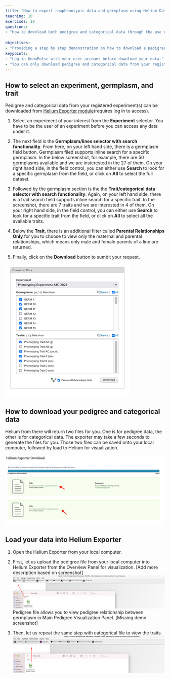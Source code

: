 ```yaml
---
title: "How to export rawphenotypic data and germplasm using Helium Data Exporter"
teaching: 10
exercises: 10
questions:
- "How to download both pedigree and categorical data through the use of Helium Data Exporter?"

objectives:
- "Providing a step by step demonstration on how to download a pedigree file and a caregorical file from an experiment of interest from KnowPulse. "
keypoints:
- "Log in KnowPulse with your user account before download your data."
- "You can only download pedigree and categorical data from your registered experiment."
---
```

## How to select an experiment, germplasm, and trait

Pedigree and categorical data from your registered experiment(s) can be downloaded from [Helium Exporter module](https://knowpulse.usask.ca/helium-exporter)(requires log in to access).


1. Select an experiment of your interest from the **Experiment** selector. You have to be the user of an experiment before you can access any data under it.
 
2. The next field is the **Germplasm/lines selector with search functionality**.  From here, on your left hand side, there is a germplasm field button. Germplasm filed supports inline search for a specific germplasm. In the below screenshot, for example, there are 50 germplasms available and we are insterested in the 27 of them. On your right hand side, in the field control, you can either use **Search** to look for a specific germplasm from the field, or click on **All** to select the full dataset. 


3. Followed by the germplasm section is the the **Trait/categorical data selector with search functionality**. Again, on your left hand side, there is a trait search field supports inline search for a specific trait. In the screenshot, there are 7 traits and we are interested in 4 of them. On your right hand side, in the field control, you can either use **Search** to look for a specific trait from the field, or click on **All** to select all the available traits.

4. Below the **Trait**, there is an additional filter called **Parental Relationships Only** for you to choose to view only the maternal and parental relationships, which means only male and female parents of a line are returned. 

5. Finally, click on the **Download** button to sumbit your request. 

![Screenshot of main code listing](../fig/helium-exporter-11.png)

## How to download your pedigree and categorical data

Helium from there will return two files for you. One is for pedigree data, the other is for categorical data. The exporter may take a few seconds to generate the files for you. Those two files can be saved onto your local computer, followed by load to Helium for visualization.

![Screenshot of main code listing](../fig/helium-exporter-3.png)


## Load your data into Helium Exporter

1. Open the Helium Exporter from your local computer. 

2. First, let us upload the pedigree file from your local computer into Helium Exporter from the Overview Panel for visualization. [Add more description based on screenshot]
![Screenshot of main code listing](../fig/helium-exporter-5.png)
 Pedigree file allows you to view pedigree relationship between germplasm in Main Pedigree Visualization Panel.
[Missing demo screenshot]

3. Then, let us repeat the same step with categorical file to view the traits.
![Screenshot of main code listing](../fig/helium-exporter-6.png)


